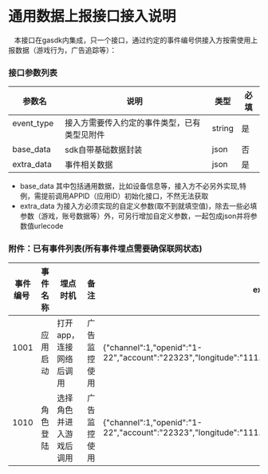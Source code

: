 通用数据上报接口接入说明
=========================
    本接口在gasdk内集成，只一个接口，通过约定的事件编号供接入方按需使用上报数据（游戏行为，广告追踪等）：

### 接口参数列表

| 参数名   | 说明   | 类型   | 必填 |
|----------|--------|--------|------|
| event_type   | 接入方需要传入约定的事件类型，已有类型见附件 | string | 是 |
| base_data   | sdk自带基础数据封装 | json | 否  |
| extra_data   | 事件相关数据| json | 是 |

* base_data 其中包括通用数据，比如设备信息等，接入方不必另外实现,特例，需提前调用APPID（应用ID）初始化接口，不然无法获取
* extra_data 为接入方必须实现的自定义参数(取不到就填空值)，除去一些必填参数（游戏，账号数据等）外，可另行增加自定义参数，一起包成json并将参数值urlecode

### 附件：已有事件列表(所有事件埋点需要确保联网状态)
| 事件编号  | 事件名称 | 埋点时机 | 备注 | extra_data必填参数
|----------|--------|--------|------|------|
| 1001   | 应用启动 | 打开app，连接网络后调用 | 广告监控使用 | {"channel":1,"openid":"1-22","account":"22323","longitude":"111.727168","latitudes":"29.056504"}
| 1010   | 角色登陆 | 选择角色并进入游戏后调用 | 广告监控使用 | {"channel":1,"openid":"1-22","account":"22323","longitude":"111.727168","latitudes":"29.056504","zoneid":1,"servid":2}



